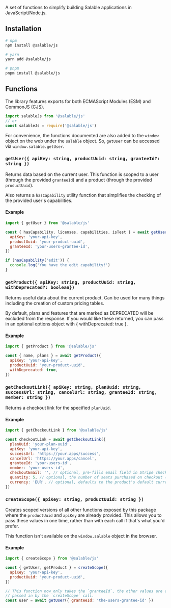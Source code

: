 A set of functions to simplify building Salable applications in
JavaScript/Node.js.

## Installation

```sh
# npm
npm install @salable/js

# yarn
yarn add @salable/js

# pnpm
pnpm install @salable/js
```

## Functions

The library features exports for both ECMAScript Modules (ESM) and CommonJS
(CJS).

```js
import salableJs from '@salable/js'
// or
const salableJs = require('@salable/js')
```

For convenience, the functions documented are also added to the `window` object
on the web under the `salable` object. So, `getUser` can be accessed via
`window.salable.getUser`.

### `getUser({ apiKey: string, productUuid: string, granteeId?: string })`

Returns data based on the current user. This function is scoped to a user
(through the provided `granteeId`) and a product (through the provided
`productUuid`).

Also returns a `hasCapability` utility function that simplifies the checking of
the provided user's capabilities.

#### Example

```js
import { getUser } from '@salable/js'

const { hasCapability, licenses, capabilities, isTest } = await getUser({
  apiKey: 'your-api-key',
  productUuid: 'your-product-uuid',
  granteeId: 'your-users-grantee-id',
})

if (hasCapability('edit')) {
  console.log('You have the edit capability!')
}
```

### `getProduct({ apiKey: string, productUuid: string, withDeprecated?: boolean})`

Returns useful data about the current product. Can be used for many things
including the creation of custom pricing tables.

By default, plans and features that are marked as DEPRECATED will be excluded
from the response. If you would like these returned, you can pass in an optional
options object with { withDeprecated: true }.

#### Example

```js
import { getProduct } from '@salable/js'

const { name, plans } = await getProduct({
  apiKey: 'your-api-key',
  productUuid: 'your-product-uuid',
  withDeprecated: true,
})
```

### `getCheckoutLink({ apiKey: string, planUuid: string, successUrl: string, cancelUrl: string, granteeId: string, member: string })`

Returns a checkout link for the specified `planUuid`.

#### Example

```js
import { getCheckoutLink } from '@salable/js'

const checkoutLink = await getCheckoutLink({
  planUuid: 'your-plan-uuid',
  apiKey: 'your-api-key',
  successUrl: 'https://your.apps/success',
  cancelUrl: 'https://your.apps/cancel',
  granteeId: 'your-users-id',
  member: 'your-users-id',
  checkoutEmail: '', // optional, pre-fills email field in Stripe checkout
  quantity: 5, // optional, the number of seats purchased on checkout (if using per-seat plan, default is minimum number set on plan)
  currency: 'EUR', // optional, defaults to the product's default currency in Salable
})
```

### `createScope({ apiKey: string, productUuid: string })`

Creates scoped versions of all other functions exposed by this package where the
`productUuid` and `apiKey` are already provided. This allows you to pass these
values in one time, rather than with each call if that's what you'd prefer.

This function isn't available on the `window.salable` object in the browser.

#### Example

```js
import { createScope } from '@salable/js'

const { getUser, getProduct } = createScope({
  apiKey: 'your-api-key',
  productUuid: 'your-product-uuid',
})

// This function now only takes the `granteeId`, the other values are already
// passed in by the `createScope` call.
const user = await getUser({ granteeId: 'the-users-grantee-id' })
```
